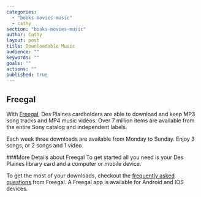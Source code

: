 ```yaml
---
categories: 
  - "books-movies-music"
  - cathy
section: "books-movies-music"
author: Cathy
layout: post
title: Downloadable Music
audience: ""
keywords: ""
goals: ""
actions: ""
published: true
---
```


## Freegal
With [Freegal](http://dppl.freegalmusic.com/homes/index), Des Plaines cardholders are able to download and keep MP3 song tracks and MP4 music videos. Over 7 million items are available from the entire Sony catalog and independent labels.

Each week three downloads are available from Monday to Sunday. Enjoy 3 songs, or 2 songs and 1 video. 

###More Details about Freegal
To get started all you need is your Des Plaines library card and a computer or mobile device.

To get the most of your downloads, checkout the [frequently asked questions](http://dppl.freegalmusic.com/questions) from Freegal. A Freegal app is available for Android and IOS devices. 